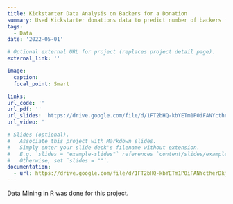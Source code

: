 ```yaml
---
title: Kickstarter Data Analysis on Backers for a Donation
summary: Used Kickstarter donations data to predict number of backers for a campaign based on various features.
tags:
  - Data
date: '2022-05-01'

# Optional external URL for project (replaces project detail page).
external_link: ''

image:
  caption: 
  focal_point: Smart

links:
url_code: ''
url_pdf: ''
url_slides: 'https://drive.google.com/file/d/1FT2bHQ-kbYETm1P0iFANYctherDkjvOp/view?usp=sharing'
url_video: ''

# Slides (optional).
#   Associate this project with Markdown slides.
#   Simply enter your slide deck's filename without extension.
#   E.g. `slides = "example-slides"` references `content/slides/example-slides.md`.
#   Otherwise, set `slides = ""`.
documentation:
  - url: https://drive.google.com/file/d/1FT2bHQ-kbYETm1P0iFANYctherDkjvOp/view?usp=sharing
---
```


Data Mining in R was done for this project.
